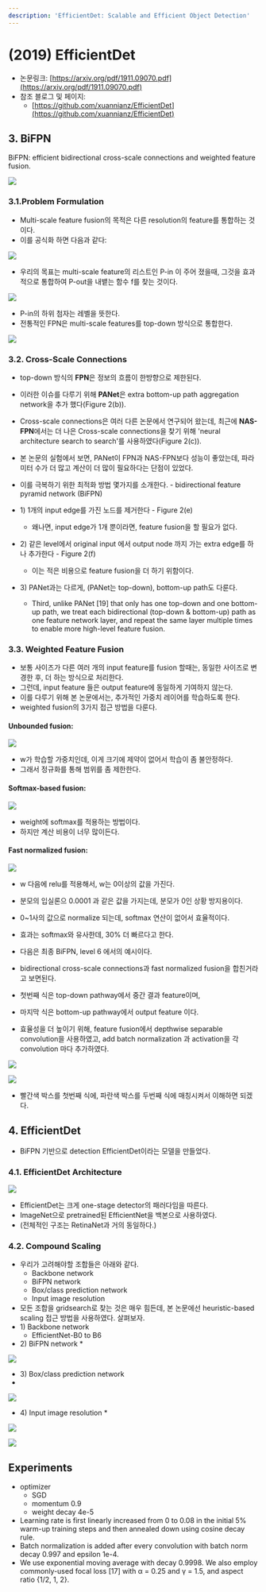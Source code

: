 ```yaml
---
description: 'EfficientDet: Scalable and Efficient Object Detection'
---
```


# \(2019\) EfficientDet

* 논문링크: [https://arxiv.org/pdf/1911.09070.pdf](https://arxiv.org/pdf/1911.09070.pdf)
* 참조 블로그 및 페이지:
  * [https://github.com/xuannianz/EfficientDet](https://github.com/xuannianz/EfficientDet)

## 3. BiFPN

BiFPN: efficient bidirectional cross-scale connections and weighted feature fusion.

![](../.gitbook/assets/image%20%2854%29.png)

### 3.1.Problem Formulation

*  Multi-scale feature fusion의 목적은 다른 resolution의 feature를 통합하는 것이다.
* 이를 공식화 하면 다음과 같다:

![](../.gitbook/assets/image%20%28157%29.png)

* 우리의 목표는 multi-scale feature의 리스트인 P-in 이 주어 졌을때, 그것을 효과적으로 통합하여 P-out을 내뱉는 함수 f를 찾는 것이다.

![](../.gitbook/assets/image%20%288%29.png)

* P-in의 하위 첨자는 레벨을 뜻한다.
* 전통적인 FPN은 multi-scale features를 top-down 방식으로 통합한다.

![](../.gitbook/assets/image%20%28160%29.png)

### 3.2. Cross-Scale Connections

* top-down 방식의  **FPN**은 정보의 흐름이 한방향으로 제한된다.
* 이러한 이슈를 다루기 위해 **PANet**은 extra bottom-up path aggregation network을 추가 했다\(Figure 2\(b\)\). 
* Cross-scale connections은 여러 다른 논문에서 연구되어 왔는데, 최근에 **NAS-FPN**에서는 더 나은 Cross-scale connections을 찾기 위해 'neural architecture search to search'를 사용하였다\(Figure 2\(c\)\).
*  본 논문의 실험에서 보면, PANet이 FPN과 NAS-FPN보다 성능이 좋았는데, 파라미터 수가 더 많고 계산이 더 많이 필요하다는 단점이 있었다. 
* 이를 극복하기 위한 최적화 방법 몇가지를 소개한다. - bidirectional feature pyramid network \(BiFPN\)



* 1\) 1개의 input edge를 가진 노드를 제거한다 - Figure 2\(e\)
  * 왜나면, input edge가 1개 뿐이라면, feature fusion을 할 필요가 없다.
* 2\)  같은 level에서 original input 에서 output node 까지 가는 extra edge를 하나 추가한다 - Figure 2\(f\)
  * 이는 적은 비용으로 feature fusion을  더 하기 위함이다.
* 3\) PANet과는 다르게, \(PANet는 top-down\), bottom-up path도 다룬다.
  * Third, unlike PANet \[19\] that only has one top-down and one bottom-up path, we treat each bidirectional \(top-down & bottom-up\) path as one feature network layer, and repeat the same layer multiple times to enable more high-level feature fusion. 

### 3.3. Weighted Feature Fusion

* 보통 사이즈가 다른 여러 개의 input feature를 fusion 할때는, 동일한 사이즈로 변경한 후, 더 하는 방식으로 처리한다.
* 그런데, input feature 들은 output feature에 동일하게 기여하지 않는다.
* 이를 다루기 위해 본 논문에서는, 추가적인 가중치 레이어를 학습하도록 한다. 
*  weighted fusion의 3가지 접근 방법을 다룬다. 

#### Unbounded fusion:

![](../.gitbook/assets/image%20%282%29.png)

* w가 학습할 가중치인데, 이게 크기에 제약이 없어서 학습이 좀 불안정하다.
* 그래서 정규화를 통해 범위를 좀 제한한다.

#### Softmax-based fusion:

![](../.gitbook/assets/image%20%28141%29.png)

* weight에 softmax를 적용하는 방법이다.
* 하지만 계산 비용이 너무 많이든다.

#### Fast normalized fusion:

![](../.gitbook/assets/image%20%2856%29.png)

* w 다음에 relu를 적용해서, w는 0이상의 값을 가진다.
* 분모의 입실론으 0.0001 과 같은 값을 가지는데, 분모가 0인 상황 방지용이다.
* 0~1사의 값으로 normalize 되는데, softmax 연산이 없어서 효율적이다.
* 효과는 softmax와 유사한데, 30%  더 빠르다고 한다.



* 다음은 최종 BiFPN, level 6 에서의 예시이다.
* bidirectional cross-scale connections과 fast normalized fusion을 합친거라고 보면된다.
* 첫번째 식은 top-down pathway에서 중간 결과 feature이며, 
* 마지막 식은 bottom-up pathway에서 output feature 이다.
* 효율성을 더 높이기 위해, feature fusion에서 depthwise separable convolution을 사용하였고,  add batch normalization 과 activation을 각 convolution 마다 추가하였다.

![](../.gitbook/assets/image%20%28126%29.png)

![](../.gitbook/assets/image%20%2869%29.png)

* 빨간색 박스를 첫번째 식에, 파란색 박스를 두번째 식에 매칭시켜서 이해하면 되겠다.

## 4. EfficientDet

* BiFPN 기반으로 detection EfficientDet이라는 모델을 만들었다.

### 4.1. EfficientDet Architecture

![](../.gitbook/assets/image%20%28136%29.png)

* EfficientDet는 크게 one-stage detector의 패러다임을 따른다.
* ImageNet으로 pretrained된 EfficientNet을 백본으로 사용하였다.
* \(전체적인 구조는 RetinaNet과 거의 동일하다.\)

### 4.2. Compound Scaling

* 우리가 고려해야할 조합들은 아래와 같다.
  * Backbone network
  * BiFPN network
  * Box/class prediction network
  * Input image resolution
* 모든 조합을 gridsearch로 찾는 것은 매우 힘든데,  본 논문에선 heuristic-based scaling 접근 방법을 사용하였다. 살펴보자.
* 1\)  Backbone network
  * EfficientNet-B0 to B6
* 2\) BiFPN network
  * 

![](../.gitbook/assets/image%20%28112%29.png)

* 3\) Box/class prediction network
* 
![](../.gitbook/assets/image%20%2814%29.png)

* 4\) Input image resolution
  * 

![](../.gitbook/assets/image%20%2852%29.png)



![](../.gitbook/assets/image%20%2885%29.png)









## Experiments

* optimizer
  * SGD
  * momentum 0.9 
  *  weight decay 4e-5
* Learning rate is first linearly increased from 0 to 0.08 in the initial 5% warm-up training steps and then annealed down using cosine decay rule.
* Batch normalization is added after every convolution with batch norm decay 0.997 and epsilon 1e-4.
* We use exponential moving average with decay 0.9998. We also employ commonly-used focal loss \[17\] with α = 0.25 and γ = 1.5, and aspect ratio {1/2, 1, 2}.

